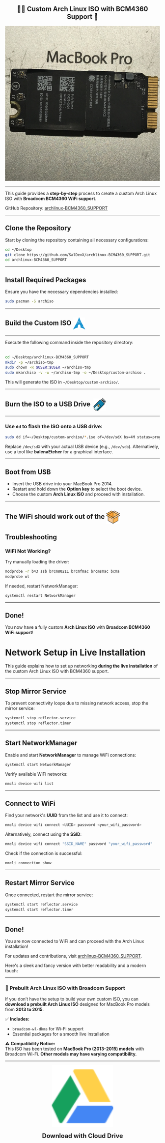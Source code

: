 <h2 align="center"><strong> 🫴✨ Custom Arch Linux ISO with BCM4360 Support 🧙 </strong></h2>

<p align="center">
  <img src="images/bcm4360.png" alt="Alt text">
</p>

---

This guide provides a **step-by-step** process to create a custom Arch Linux ISO with **Broadcom BCM4360 WiFi support**.

GitHub Repository: [archlinux-BCM4360_SUPPORT](https://github.com/SalDevX/archlinux-BCM4360_SUPPORT.git)

---

## **Clone the Repository**
Start by cloning the repository containing all necessary configurations:
```bash
cd ~/Desktop
git clone https://github.com/SalDevX/archlinux-BCM4360_SUPPORT.git
cd archlinux-BCM4360_SUPPORT
```

---

## **Install Required Packages**
Ensure you have the necessary dependencies installed:
```bash
sudo pacman -S archiso
```
---

## **Build the Custom ISO** <img src="images/Arch_Linux__Crystal__icon.svg" width="40"  style="vertical-align: middle;"> 

---

Execute the following command inside the repository directory:

```bash

cd ~/Desktop/archlinux-BCM4360_SUPPORT
mkdir -p ~/archiso-tmp
sudo chown -R $USER:$USER ~/archiso-tmp
sudo mkarchiso -v -w ~/archiso-tmp -o ~/Desktop/custom-archiso .
```
This will generate the ISO in `~/Desktop/custom-archiso/`.

---



## <b>Burn the ISO to a USB Drive</b><img src="images/usb.png" width="40" style="vertical-align: middle; margin-left: 10px;">
---

### Use `dd` to flash the ISO onto a USB drive:
```bash
sudo dd if=~/Desktop/custom-archiso/*.iso of=/dev/sdX bs=4M status=progress && sync
```

Replace `/dev/sdX` with your actual USB device (e.g., `/dev/sdb`). Alternatively, use a tool like **balenaEtcher** for a graphical interface.

---

## **Boot from USB**
- Insert the USB drive into your MacBook Pro 2014.
- Restart and hold down the **Option key** to select the boot device.
- Choose the custom **Arch Linux ISO** and proceed with installation.

---

## **The WiFi should work out of the** <img src="images/open-box.png" width="45"  style="vertical-align: middle;"> 



## **Troubleshooting**
### **WiFi Not Working?**
Try manually loading the driver:
```bash
modprobe -r b43 ssb brcm80211 brcmfmac brcmsmac bcma
modprobe wl
```
If needed, restart NetworkManager:
```bash
systemctl restart NetworkManager
```

---

## **Done!**
You now have a fully custom **Arch Linux ISO** with **Broadcom BCM4360 WiFi support**! 

# Network Setup in Live Installation

This guide explains how to set up networking **during the live installation** of the custom Arch Linux ISO with BCM4360 support.

---

## **Stop Mirror Service**
To prevent connectivity loops due to missing network access, stop the mirror service:
```bash
systemctl stop reflector.service
systemctl stop reflector.timer
```

---

## **Start NetworkManager**
Enable and start **NetworkManager** to manage WiFi connections:
```bash
systemctl start NetworkManager
```

Verify available WiFi networks:
```bash
nmcli device wifi list
```

---

## **Connect to WiFi**
Find your network's **UUID** from the list and use it to connect:
```bash
nmcli device wifi connect <UUID> password <your_wifi_password>
```
Alternatively, connect using the **SSID**:
```bash
nmcli device wifi connect "SSID_NAME" password "your_wifi_password"
```

Check if the connection is successful:
```bash
nmcli connection show
```

---

## **Restart Mirror Service**
Once connected, restart the mirror service:
```bash
systemctl start reflector.service
systemctl start reflector.timer
```

---

## **Done!**
You are now connected to WiFi and can proceed with the Arch Linux installation! 





For updates and contributions, visit [archlinux-BCM4360_SUPPORT](https://github.com/SalDevX/archlinux-BCM4360_SUPPORT.git).



Here's a sleek and fancy version with better readability and a modern touch:  

---

### 🚀 **Prebuilt Arch Linux ISO with Broadcom Support**  

If you don’t have the setup to build your own custom ISO, you can **download a prebuilt Arch Linux ISO** designed for MacBook Pro models from **2013 to 2015**.  

✅ **Includes:**  
- `broadcom-wl-dkms` for Wi-Fi support  
- Essential packages for a smooth live installation  

⚠️ **Compatibility Notice:**  
This ISO has been tested on **MacBook Pro (2013–2015) models** with Broadcom Wi-Fi. **Other models may have varying compatibility.**  

---



<p align="center">
    <a href="https://drive.google.com/uc?export=download&id=1T7eOPBnpQysCpjo_9NMvmkim7hK84Oin">
        <img src="images/downloading.svg" alt="Download ISO" width="200">
    </a>
</p>
<div align="center">
    <strong style="font-size: 20px;">Download with Cloud Drive</strong>
</div>

